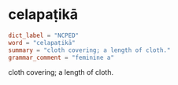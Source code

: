 # celapaṭikā

``` toml
dict_label = "NCPED"
word = "celapaṭikā"
summary = "cloth covering; a length of cloth."
grammar_comment = "feminine a"
```

cloth covering; a length of cloth.

